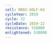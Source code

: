 ```yaml
---
cell: NR02-GOLF-04
cycleYear: 2019
cycle: 22
cycleDate: 2019-22
resistance: 516000
enlightened: 538000
---
```

